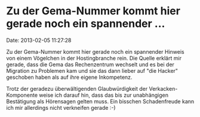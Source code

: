 Zu der Gema-Nummer kommt hier gerade noch ein spannender \...
=============================================================

Date: 2013-02-05 11:27:28

Zu der Gema-Nummer kommt hier gerade noch ein spannender Hinweis von
einem Vögelchen in der Hostingbranche rein. Die Quelle erklärt mir
gerade, dass die Gema das Rechenzentrum wechselt und es bei der
Migration zu Problemen kam und sie das dann lieber auf \"die Hacker\"
geschoben haben als auf ihre eigene Inkompetenz.

Trotz der geradezu überwältigenden Glaubwürdigkeit der
Verkacken-Komponente weise ich darauf hin, dass das bis zur unabhängigen
Bestätigung als Hörensagen gelten muss. Ein bisschen Schadenfreude kann
ich mir allerdings nicht verkneifen gerade :-)
